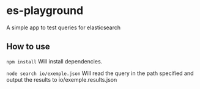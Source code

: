 # es-playground
A simple app to test queries for elasticsearch

## How to use

`npm install` Will install dependencies.

`node search io/exemple.json` Will read the query in the path specified and output the results to io/exemple.results.json
